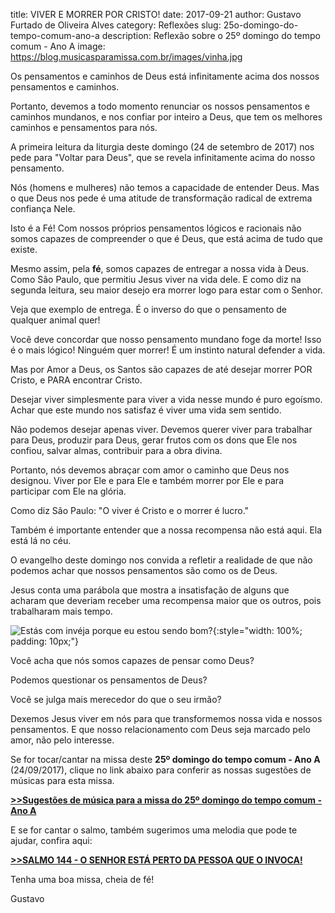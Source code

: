 ﻿title: VIVER E MORRER POR CRISTO!
date: 2017-09-21
author: Gustavo Furtado de Oliveira Alves
category: Reflexões
slug: 25o-domingo-do-tempo-comum-ano-a
description: Reflexão sobre o 25º domingo do tempo comum - Ano A
image: https://blog.musicasparamissa.com.br/images/vinha.jpg

Os pensamentos e caminhos de Deus está infinitamente acima dos nossos pensamentos e caminhos.

Portanto, devemos a todo momento renunciar os nossos pensamentos e caminhos mundanos,
e nos confiar por inteiro a Deus, que tem os melhores caminhos e pensamentos para nós.

A primeira leitura da liturgia deste domingo (24 de setembro de 2017)
nos pede para "Voltar para Deus", que se revela infinitamente acima do nosso pensamento.

Nós (homens e mulheres) não temos a capacidade de entender Deus.
Mas o que Deus nos pede é uma atitude de transformação radical de extrema confiança Nele.

Isto é a Fé! Com nossos próprios pensamentos lógicos e racionais
não somos capazes de compreender o que é Deus, que está acima de tudo que existe.

Mesmo assim, pela **fé**, somos capazes de entregar a nossa vida à Deus.
Como São Paulo, que permitiu Jesus viver na vida dele. E como diz na segunda leitura,
seu maior desejo era morrer logo para estar com o Senhor.

Veja que exemplo de entrega. É o inverso do que o pensamento de qualquer animal quer!

Você deve concordar que nosso pensamento mundano foge da morte! Isso é o mais lógico!
Ninguém quer morrer! É um instinto natural defender a vida.

Mas por Amor a Deus, os Santos são capazes de até desejar morrer POR Cristo,
e PARA encontrar Cristo.

Desejar viver simplesmente para viver a vida nesse mundo é puro egoísmo.
Achar que este mundo nos satisfaz é viver uma vida sem sentido.

Não podemos desejar apenas viver. Devemos querer viver para trabalhar para Deus,
produzir para Deus, gerar frutos com os dons que Ele nos confiou, salvar almas,
contribuir para a obra divina.

Portanto, nós devemos abraçar com amor o caminho que Deus nos designou.
Viver por Ele e para Ele e também morrer por Ele e para participar com Ele na glória.

Como diz São Paulo: "O viver é Cristo e o morrer é lucro."

Também é importante entender que a nossa recompensa não está aqui. Ela está lá no céu.

O evangelho deste domingo nos convida a refletir a realidade de que não podemos
achar que nossos pensamentos são como os de Deus.

Jesus conta uma parábola que mostra a insatisfação de alguns que acharam
que deveriam receber uma recompensa maior que os outros, pois trabalharam mais tempo.

![Estás com invéja porque eu estou sendo bom?](/images/vinha.jpg){:style="width: 100%; padding: 10px;"}

Você acha que nós somos capazes de pensar como Deus?

Podemos questionar os pensamentos de Deus?

Você se julga mais merecedor do que o seu irmão?

Dexemos Jesus viver em nós para que transformemos nossa vida e nossos pensamentos.
E que nosso relacionamento com Deus seja marcado pelo amor, não pelo interesse.

Se for tocar/cantar na missa deste **25º domingo do tempo comum - Ano A** (24/09/2017),
clique no link abaixo para conferir as nossas sugestões de músicas para esta missa.

[**>>Sugestões de música para a missa do 25º domingo do tempo comum - Ano A**](https://musicasparamissa.com.br/sugestoes-para/25o-domingo-do-tempo-comum-ano-a)

E se for cantar o salmo, também sugerimos uma melodia que pode te ajudar, confira aqui:

[**>>SALMO 144 - O SENHOR ESTÁ PERTO DA PESSOA QUE O INVOCA!**](https://musicasparamissa.com.br/musica/salmo-144-ano-a-2/)

Tenha uma boa missa, cheia de fé!

Gustavo
